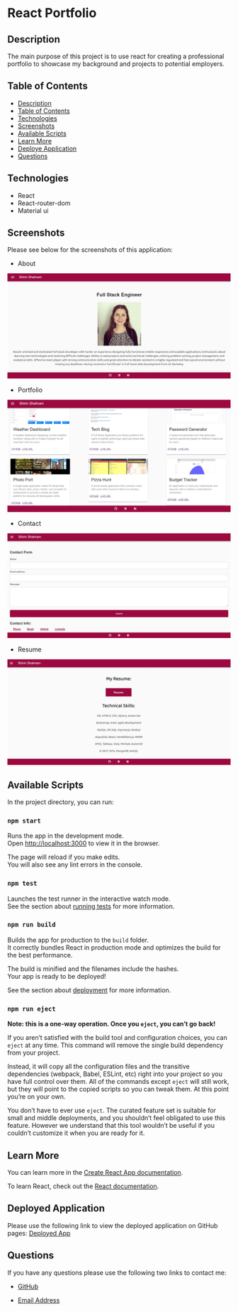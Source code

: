 # React Portfolio

## Description

The main purpose of this project is to use react for creating a professional portfolio to showcase my background and projects to potential employers.

## Table of Contents

* [Description](#description)
* [Table of Contents](#table-of-contents)
* [Technologies](#technologies)
* [Screenshots](#screenshots)
* [Available Scripts](#available-scripts)
* [Learn More](#learn-more)
* [Deploye Application](#deployed-application)
* [Questions](#questions)

## Technologies

* React
* React-router-dom
* Material ui

## Screenshots

Please see below for the screenshots of this application:

* About

![alt=about](./src/utils/img/about.JPG)

* Portfolio

![alt=portfolio](./src/utils/img/portfolio.JPG)

* Contact

![alt=contact](./src/utils/img/contact.JPG)

* Resume

![alt=resume](./src/utils/img/resume.JPG)


## Available Scripts

In the project directory, you can run:

### `npm start`

Runs the app in the development mode.\
Open [http://localhost:3000](http://localhost:3000) to view it in the browser.

The page will reload if you make edits.\
You will also see any lint errors in the console.

### `npm test`

Launches the test runner in the interactive watch mode.\
See the section about [running tests](https://facebook.github.io/create-react-app/docs/running-tests) for more information.

### `npm run build`

Builds the app for production to the `build` folder.\
It correctly bundles React in production mode and optimizes the build for the best performance.

The build is minified and the filenames include the hashes.\
Your app is ready to be deployed!

See the section about [deployment](https://facebook.github.io/create-react-app/docs/deployment) for more information.

### `npm run eject`

**Note: this is a one-way operation. Once you `eject`, you can’t go back!**

If you aren’t satisfied with the build tool and configuration choices, you can `eject` at any time. This command will remove the single build dependency from your project.

Instead, it will copy all the configuration files and the transitive dependencies (webpack, Babel, ESLint, etc) right into your project so you have full control over them. All of the commands except `eject` will still work, but they will point to the copied scripts so you can tweak them. At this point you’re on your own.

You don’t have to ever use `eject`. The curated feature set is suitable for small and middle deployments, and you shouldn’t feel obligated to use this feature. However we understand that this tool wouldn’t be useful if you couldn’t customize it when you are ready for it.

## Learn More

You can learn more in the [Create React App documentation](https://facebook.github.io/create-react-app/docs/getting-started).

To learn React, check out the [React documentation](https://reactjs.org/).

## Deployed Application

Please use the following link to view the deployed application on GitHub pages: [Deployed App](https://sshahram.github.io/react-portfolio/)

## Questions

If you have any questions please use the following two links to contact me:

* [GitHub](https://github.com/sshahram)

* [Email Address](mailto:shirin.shahram23@gmail.com)